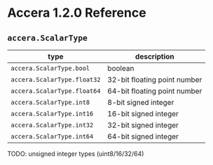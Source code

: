 [//]: # (Project: Accera)
[//]: # (Version: 1.2.0)

# Accera 1.2.0 Reference
## `accera.ScalarType`

type | description
--- | ---
`accera.ScalarType.bool` | boolean
`accera.ScalarType.float32` | 32-bit floating point number
`accera.ScalarType.float64` | 64-bit floating point number
`accera.ScalarType.int8` | 8-bit signed integer
`accera.ScalarType.int16` | 16-bit signed integer
`accera.ScalarType.int32` | 32-bit signed integer
`accera.ScalarType.int64` | 64-bit signed integer

TODO: unsigned integer types (uint8/16/32/64)

<div style="page-break-after: always;"></div>
